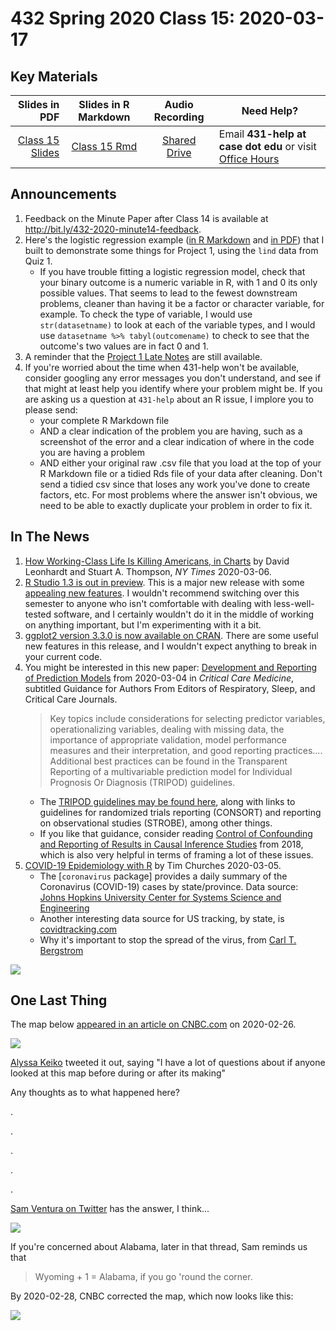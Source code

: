 # 432 Spring 2020 Class 15: 2020-03-17

## Key Materials

Slides in PDF | Slides in R Markdown | Audio Recording | Need Help?
------------: | :------------------: | :--------------: | ---------------------------
[Class 15 Slides](https://github.com/THOMASELOVE/2020-432/blob/master/classes/class15/432_2020_slides15.pdf) | [Class 15 Rmd](https://github.com/THOMASELOVE/2020-432/blob/master/classes/class15/432_2020_slides15.Rmd) | [Shared Drive](http://bit.ly/432-2020-audio) | Email **431-help at case dot edu** or visit [Office Hours](https://github.com/THOMASELOVE/2020-432/blob/master/calendar.md#tas-and-office-hours)

## Announcements

1. Feedback on the Minute Paper after Class 14 is available at http://bit.ly/432-2020-minute14-feedback.
2. Here's the logistic regression example ([in R Markdown](https://github.com/THOMASELOVE/2020-432/blob/master/classes/class15/logistic_example_2020-03-06.Rmd) and [in PDF](https://github.com/THOMASELOVE/2020-432/blob/master/classes/class15/logistic_example_2020-03-06.pdf)) that I built to demonstrate some things for Project 1, using the `lind` data from Quiz 1.
    - If you have trouble fitting a logistic regression model, check that your binary outcome is a numeric variable in R, with 1 and 0 its only possible values. That seems to lead to the fewest downstream problems, cleaner than having it be a factor or character variable, for example. To check the type of variable, I would use `str(datasetname)` to look at each of the variable types, and I would use `datasetname %>% tabyl(outcomename)` to check to see that the outcome's two values are in fact 0 and 1.
3. A reminder that the [Project 1 Late Notes](https://github.com/THOMASELOVE/2020-432/blob/master/projects/project1/latehints.md) are still available.
4. If you're worried about the time when 431-help won't be available, consider googling any error messages you don't understand, and see if that might at least help you identify where your problem might be. If you are asking us a question at `431-help` about an R issue, I implore you to please send:
    - your complete R Markdown file
    - AND a clear indication of the problem you are having, such as a screenshot of the error and a clear indication of where in the code you are having a problem
    - AND either your original raw .csv file that you load at the top of your R Markdown file or a tidied Rds file of your data after cleaning. Don't send a tidied csv since that loses any work you've done to create factors, etc. For most problems where the answer isn't obvious, we need to be able to exactly duplicate your problem in order to fix it.

## In The News

1. [How Working-Class Life Is Killing Americans, in Charts](https://www.nytimes.com/interactive/2020/03/06/opinion/working-class-death-rate.html) by David Leonhardt and Stuart A. Thompson, *NY Times* 2020-03-06.
2. [R Studio 1.3 is out in preview](https://rstudio.com/products/rstudio/download/preview/). This is a major new release with some [appealing new features](https://rstudio.com/products/rstudio/download/preview-release-notes/). I wouldn't recommend switching over this semester to anyone who isn't comfortable with dealing with less-well-tested software, and I certainly wouldn't do it in the middle of working on anything important, but I'm experimenting with it a bit.
3. [ggplot2 version 3.3.0 is now available on CRAN](https://www.tidyverse.org/blog/2020/03/ggplot2-3-3-0/). There are some useful new features in this release, and I wouldn't expect anything to break in your current code.
4. You might be interested in this new paper: [Development and Reporting of Prediction Models](https://journals.lww.com/ccmjournal/Abstract/onlinefirst/Development_and_Reporting_of_Prediction_Models_.95713.aspx) from 2020-03-04 in *Critical Care Medicine*, subtitled Guidance for Authors From Editors of Respiratory, Sleep, and Critical Care Journals. 
    > Key topics include considerations for selecting predictor variables, operationalizing variables, dealing with missing data, the importance of appropriate validation, model performance measures and their interpretation, and good reporting practices.... Additional best practices can be found in the Transparent Reporting of a multivariable prediction model for Individual Prognosis Or Diagnosis (TRIPOD) guidelines.
    - The [TRIPOD guidelines may be found here](https://www.equator-network.org/reporting-guidelines/tripod-statement/), along with links to guidelines for randomized trials reporting (CONSORT) and reporting on observational studies (STROBE), among other things.
    - If you like that guidance, consider reading [Control of Confounding and Reporting of Results in Causal Inference Studies](https://www.atsjournals.org/doi/full/10.1513/AnnalsATS.201808-564PS) from 2018, which is also very helpful in terms of framing a lot of these issues.
5. [COVID-19 Epidemiology with R](https://rviews.rstudio.com/2020/03/05/covid-19-epidemiology-with-r/) by Tim Churches 2020-03-05. 
    - The [`coronavirus` package] provides a daily summary of the Coronavirus (COVID-19) cases by state/province. Data source: [Johns Hopkins University Center for Systems Science and Engineering](https://systems.jhu.edu/research/public-health/ncov/)
    - Another interesting data source for US tracking, by state, is [covidtracking.com](http://covidtracking.com/)
    - Why it's important to stop the spread of the virus, from [Carl T. Bergstrom](https://twitter.com/CT_Bergstrom/status/1236427814393409536)

![](https://github.com/THOMASELOVE/2020-432/blob/master/classes/class15/Bergstrom_Kim.jpg)


## One Last Thing

The map below [appeared in an article on CNBC.com](https://www.cnbc.com/2020/02/26/people-skipping-medically-necessary-drugs-because-they-cost-too-much.html) on 2020-02-26.

![](https://github.com/THOMASELOVE/2020-432/blob/master/classes/class13/figures/cnbc_map_original.PNG)

[Alyssa Keiko](https://twitter.com/alyssakeiko/status/1233092947987529728) tweeted it out, saying "I have a lot of questions about if anyone looked at this map before during or after its making"

Any thoughts as to what happened here?

.

.

.

.

.

[Sam Ventura on Twitter](https://twitter.com/stat_sam/status/1233191157053693953?s=11) has the answer, I think...

![](https://github.com/THOMASELOVE/2020-432/blob/master/classes/class13/figures/sam_ventura_2020.PNG)

If you're concerned about Alabama, later in that thread, Sam reminds us that 

> Wyoming + 1 = Alabama, if you go 'round the corner.

By 2020-02-28, CNBC corrected the map, which now looks like this:

![](https://github.com/THOMASELOVE/2020-432/blob/master/classes/class13/figures/cnbc_map_corrected.PNG)
